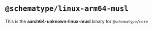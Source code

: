 # `@schematype/linux-arm64-musl`

This is the **aarch64-unknown-linux-musl** binary for `@schematype/core`
